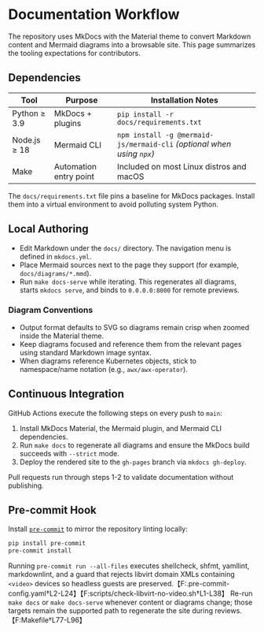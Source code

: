 # Documentation Workflow

The repository uses MkDocs with the Material theme to convert Markdown content and Mermaid diagrams into a browsable site. This page summarizes the tooling expectations for contributors.

## Dependencies

| Tool | Purpose | Installation Notes |
|------|---------|--------------------|
| Python ≥ 3.9 | MkDocs + plugins | `pip install -r docs/requirements.txt` |
| Node.js ≥ 18 | Mermaid CLI | `npm install -g @mermaid-js/mermaid-cli` *(optional when using `npx`)* |
| Make | Automation entry point | Included on most Linux distros and macOS |

The `docs/requirements.txt` file pins a baseline for MkDocs packages. Install them into a virtual environment to avoid polluting system Python.

## Local Authoring

- Edit Markdown under the `docs/` directory. The navigation menu is defined in `mkdocs.yml`.
- Place Mermaid sources next to the page they support (for example, `docs/diagrams/*.mmd`).
- Run `make docs-serve` while iterating. This regenerates all diagrams, starts `mkdocs serve`, and binds to `0.0.0.0:8000` for remote previews.

### Diagram Conventions

- Output format defaults to SVG so diagrams remain crisp when zoomed inside the Material theme.
- Keep diagrams focused and reference them from the relevant pages using standard Markdown image syntax.
- When diagrams reference Kubernetes objects, stick to namespace/name notation (e.g., `awx/awx-operator`).

## Continuous Integration

GitHub Actions execute the following steps on every push to `main`:

1. Install MkDocs Material, the Mermaid plugin, and Mermaid CLI dependencies.
2. Run `make docs` to regenerate all diagrams and ensure the MkDocs build succeeds with `--strict` mode.
3. Deploy the rendered site to the `gh-pages` branch via `mkdocs gh-deploy`.

Pull requests run through steps 1-2 to validate documentation without publishing.

## Pre-commit Hook

Install [`pre-commit`](https://pre-commit.com/) to mirror the repository linting locally:

```bash
pip install pre-commit
pre-commit install
```

Running `pre-commit run --all-files` executes shellcheck, shfmt, yamllint, markdownlint, and a guard that rejects libvirt domain XMLs containing `<video>` devices so headless guests are preserved.【F:.pre-commit-config.yaml†L2-L24】【F:scripts/check-libvirt-no-video.sh†L1-L38】 Re-run `make docs` or `make docs-serve` whenever content or diagrams change; those targets remain the supported path to regenerate the site during reviews.【F:Makefile†L77-L96】
